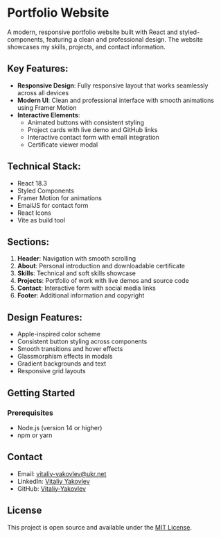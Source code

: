 # Portfolio Website

A modern, responsive portfolio website built with React and styled-components, featuring a clean and professional design. The website showcases my skills, projects, and contact information.

## Key Features:
- **Responsive Design**: Fully responsive layout that works seamlessly across all devices
- **Modern UI**: Clean and professional interface with smooth animations using Framer Motion
- **Interactive Elements**: 
  - Animated buttons with consistent styling
  - Project cards with live demo and GitHub links
  - Interactive contact form with email integration
  - Certificate viewer modal
  
## Technical Stack:
- React 18.3
- Styled Components
- Framer Motion for animations
- EmailJS for contact form
- React Icons
- Vite as build tool

## Sections:
1. **Header**: Navigation with smooth scrolling
2. **About**: Personal introduction and downloadable certificate
3. **Skills**: Technical and soft skills showcase
4. **Projects**: Portfolio of work with live demos and source code
5. **Contact**: Interactive form with social media links
6. **Footer**: Additional information and copyright

## Design Features:
- Apple-inspired color scheme
- Consistent button styling across components
- Smooth transitions and hover effects
- Glassmorphism effects in modals
- Gradient backgrounds and text
- Responsive grid layouts

## Getting Started

### Prerequisites
- Node.js (version 14 or higher)
- npm or yarn

## Contact
- Email: vitaliy-yakovlev@ukr.net
- LinkedIn: [Vitaliy Yakovlev](https://linkedin.com/in/vitaliy-yakovlev)
- GitHub: [Vitaliy-Yakovlev](https://github.com/Vitaliy-Yakovlev)

## License
This project is open source and available under the [MIT License](LICENSE).
